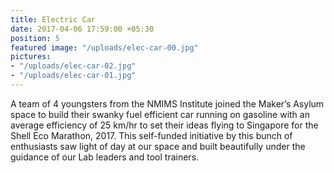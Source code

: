 ```yaml
---
title: Electric Car
date: 2017-04-06 17:59:00 +05:30
position: 5
featured image: "/uploads/elec-car-00.jpg"
pictures:
- "/uploads/elec-car-02.jpg"
- "/uploads/elec-car-01.jpg"
---
```


A team of 4 youngsters from the NMIMS Institute joined the Maker’s Asylum space to build their swanky fuel efficient car running on gasoline with an average efficiency of 25 km/hr to set their ideas flying to Singapore for the Shell Eco Marathon, 2017. This self-funded initiative by this bunch of enthusiasts saw light of day at our space and built beautifully under the guidance of our Lab leaders and tool trainers.